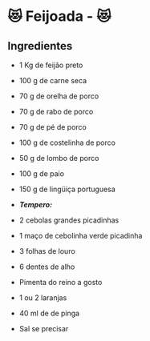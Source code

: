# :heart_eyes_cat: Feijoada​ ​-​ :heart_eyes_cat:

## **Ingredientes**

- 1 Kg de feijão preto

- 100 g de carne seca
- 70 g de orelha de porco
- 70 g de rabo de porco
- 70 g de pé de porco
- 100 g de costelinha de porco
- 50 g de lombo de porco
- 100 g de paio
- 150 g de lingüiça portuguesa
- **_Tempero:_**
- 2 cebolas grandes picadinhas
- 1 maço de cebolinha verde picadinha
- 3 folhas de louro
- 6 dentes de alho
- Pimenta do reino a gosto
- 1 ou 2 laranjas
- 40 ml de de pinga
- Sal se precisar

